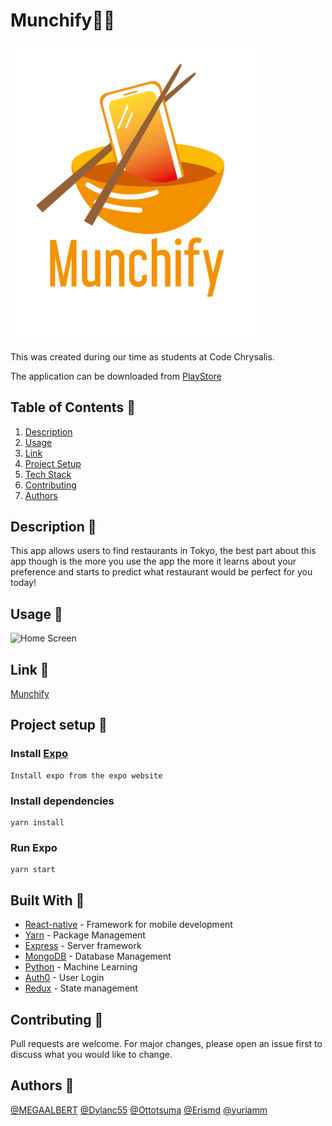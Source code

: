 # Munchify:cook:
<!-- ![logo](assets/logo_bowl.png) -->
<img src="./assets/logo_bowl.png" width="400" alt="Logo">

This was created during our time as students at Code Chrysalis.

The application can be downloaded from [PlayStore](https://play.google.com/store/apps/details?id=com.ottotsuma.restaurantnativeapp)

## Table of Contents :ramen:

1.  [Description](#description-) 
1.  [Usage](#usage-)
1.  [Link](#link-)
1.  [Project Setup](#project-setup-)
1.  [Tech Stack](#built-with-)
1.  [Contributing](#contributing-)
1.  [Authors](#authors-)

## Description 🌯

This app allows users to find restaurants in Tokyo, the best part about this app though is the more you use the app the more it learns about your preference and starts to predict what restaurant would be perfect for you today!   

## Usage 🍕

![Home Screen](https://user-images.githubusercontent.com/59043522/93848916-dea74280-fc78-11ea-9464-c8bf668ed2a6.gif)

## Link 🥟

[Munchify](https://play.google.com/store/apps/details?id=com.ottotsuma.restaurantnativeapp)

## Project setup 🍣

### Install [Expo](https://expo.io/)
```
Install expo from the expo website 
```

### Install dependencies
```
yarn install
```

### Run Expo
```
yarn start
```

## Built With 🍻

- [React-native](http://www.https://vuejs.org/) - Framework for mobile development
- [Yarn](https://yarnpkg.com/) - Package Management
- [Express](https://expressjs.com/) - Server framework
- [MongoDB](https://www.mongodb.com/) - Database Management
- [Python](https://www.python.org/) - Machine Learning
- [Auth0](https://auth0.com/) - User Login
- [Redux](https://redux.js.org/) - State management

## Contributing 🍡

Pull requests are welcome. For major changes, please open an issue first to discuss what you would like to change.

## Authors 🍫

[@MEGAALBERT](https://github.com/MEGAALBERT) [@Dylanc55](https://github.com/Dylanc55) [@Ottotsuma](https://github.com/ottotsuma) [@Erismd](https://github.com/Erismd) [@yuriamm](https://github.com/yuriamm)

